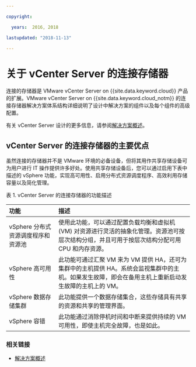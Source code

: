 ```yaml
---

copyright:

  years:  2016, 2018

lastupdated: "2018-11-13"

---
```


# 关于 vCenter Server 的连接存储器

连接的存储器是 VMware vCenter Server on {{site.data.keyword.cloud}} 产品的扩展。VMware vCenter Server on {{site.data.keyword.cloud_notm}} 的连接存储器解决方案体系结构详细说明了设计中解决方案的组件以及每个组件的高级配置。

有关 vCenter Server 设计的更多信息，请参阅[解决方案概述](../solution/solution_overview.html)。

## vCenter Server 的连接存储器的主要优点

虽然连接的存储器并不是 VMware 环境的必备设备，但将其用作共享存储设备可为用户进行 IT 操作提供许多好处。使用共享存储设备后，您可以通过启用下表中描述的 vSphere 功能，实现高可用性、启用分布式资源调度程序、高效利用存储容量以及简化管理。

表 1. vCenter Server 的连接存储器的功能描述

|功能|描述|
|:------- |:----------- |
|vSphere 分布式资源调度程序和资源池|使用此功能，可以通过配置负载均衡和虚拟机 (VM) 对资源进行灵活的抽象化管理。资源池可按层次结构分组，并且可用于按层次结构分配可用 CPU 和内存资源。|
|vSphere 高可用性|此功能可通过汇聚 VM 来为 VM 提供 HA，还可为集群中的主机提供 HA。系统会监视集群中的主机。如果发生故障，即会在备用主机上重新启动发生故障的主机上的 VM。|
|vSphere 数据存储集群|此功能提供一个数据存储集合，这些存储具有共享的资源和共享的管理界面。|
|vSphere 容错|此功能通过消除停机时间和中断来提供持续的 VM 可用性，即使主机完全故障，也是如此。|

### 相关链接

* [解决方案概述](../solution/solution_overview.html)
